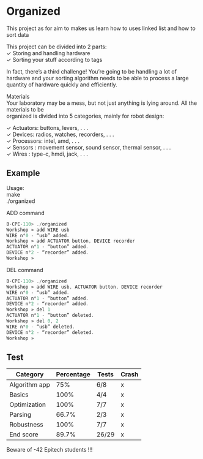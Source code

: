 # Organized
This project as for aim to makes us learn how to uses linked list and how to sort data

This project can be divided into 2 parts:<br>
✓ Storing and handling hardware<br>
✓ Sorting your stuff according to tags<br>

In fact, there’s a third challenge! You’re going to be handling a lot of hardware and your sorting
algorithm needs to be able to process a large quantity of hardware quickly and efficiently.<br>

Materials<br>
Your laboratory may be a mess, but not just anything is lying around. All the materials to be<br>
organized is divided into 5 categories, mainly for robot design:<br>

✓ Actuators: buttons, levers, . . .<br>
✓ Devices: radios, watches, recorders, . . .<br>
✓ Processors: intel, amd, . . .<br>
✓ Sensors : movement sensor, sound sensor, thermal sensor, . . .<br>
✓ Wires : type-c, hmdi, jack, . . .<br>

## Example
Usage: <br>
  make<br>
  ./organized<br>

ADD command<br>
```c
B-CPE-110> ./organized
Workshop » add WIRE usb
WIRE n°0 - “usb” added.
Workshop » add ACTUATOR button, DEVICE recorder
ACTUATOR n°1 - “button” added.
DEVICE n°2 - “recorder” added.
Workshop »
```
DEL command<br>
```c
B-CPE-110> ./organized
Workshop » add WIRE usb, ACTUATOR button, DEVICE recorder
WIRE n°0 - “usb” added.
ACTUATOR n°1 - “button” added.
DEVICE n°2 - “recorder” added.
Workshop » del 1
ACTUATOR n°1 - “button” deleted.
Workshop » del 0, 2
WIRE n°0 - “usb” deleted.
DEVICE n°2 - “recorder” deleted.
Workshop »
```
## Test

| Category                         | Percentage | Tests | Crash |
|----------------------------------|------------|-------|-------|
| Algorithm app                    | 75%        | 6/8   | x     |
| Basics                           | 100%       | 4/4   | x     |
| Optimization                     | 100%       | 7/7   | x     |
| Parsing                          | 66.7%      | 2/3   | x     |
| Robustness                       | 100%       | 7/7   | x     |
| End score                        | 89.7%      | 26/29 | x     |


Beware of -42 Epitech students !!!
